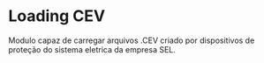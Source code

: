 # Loading CEV
Modulo capaz de carregar arquivos .CEV criado por dispositivos de proteção do sistema eletrica da empresa SEL.

